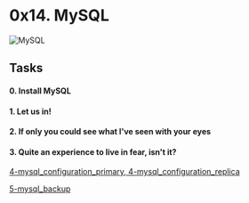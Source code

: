 # 0x14. MySQL

<img src="https://s3.amazonaws.com/intranet-projects-files/holbertonschool-sysadmin_devops/280/KkrkDHT.png" alt="MySQL" />

## Tasks
#### 0. Install MySQL

#### 1. Let us in!

#### 2. If only you could see what I've seen with your eyes

#### 3. Quite an experience to live in fear, isn't it?

[4-mysql_configuration_primary, 4-mysql_configuration_replica](https://github.com/alban-okoby/alx-system_engineering-devops/tree/master/0x14-mysql/4-mysql_configuration_primary)

[5-mysql_backup](https://github.com/alban-okoby/alx-system_engineering-devops/tree/master/0x14-mysql/5-mysql_backup)
